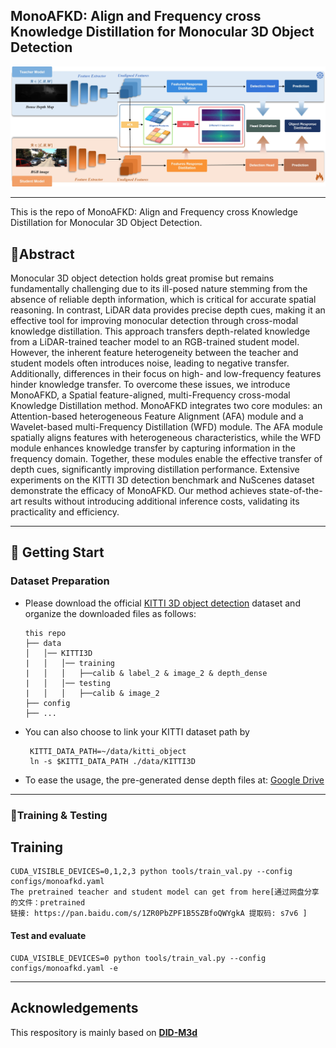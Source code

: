 ## MonoAFKD: Align and Frequency cross Knowledge Distillation for Monocular 3D Object Detection

![](/readme/framework.jpg)

---

This is the repo of MonoAFKD: Align and Frequency cross Knowledge Distillation for Monocular 3D Object Detection.

## 🍒Abstract

Monocular 3D object detection holds great promise but remains fundamentally challenging due to its ill-posed nature stemming from the absence of reliable depth information, which is critical for accurate spatial reasoning. In contrast, LiDAR data provides precise depth cues, making it an effective tool for improving monocular detection through cross-modal knowledge distillation. This approach transfers depth-related knowledge from a LiDAR-trained teacher model to an RGB-trained student model. However, the inherent feature heterogeneity between the teacher and student models often introduces noise, leading to negative transfer. Additionally, differences in their focus on high- and low-frequency features hinder knowledge transfer. To overcome these issues, we introduce MonoAFKD, a Spatial feature-aligned, multi-Frequency cross-modal Knowledge Distillation method. MonoAFKD integrates two core modules: an Attention-based heterogeneous Feature Alignment (AFA) module and a Wavelet-based multi-Frequency Distillation (WFD) module. The AFA module spatially aligns features with heterogeneous characteristics, while the WFD module enhances knowledge transfer by capturing information in the frequency domain. Together, these modules enable the effective transfer of depth cues, significantly improving distillation performance. Extensive experiments on the KITTI 3D detection benchmark and NuScenes dataset demonstrate the efficacy of MonoAFKD. Our method achieves state-of-the-art results without introducing additional inference costs, validating its practicality and efficiency.

---

## 🍓 Getting Start

### Dataset Preparation

*   Please download the official [KITTI 3D object detection](http://www.cvlibs.net/datasets/kitti/eval_object.php?obj_benchmark=3d) dataset and organize the downloaded files as follows:

    ~~~
    this repo
    ├── data
    │   │── KITTI3D
    |   │   │── training
    |   │   │   ├──calib & label_2 & image_2 & depth_dense
    |   │   │── testing
    |   │   │   ├──calib & image_2
    ├── config
    ├── ...
    ~~~

*   You can also choose to link your KITTI dataset path by

    ~~~
     KITTI_DATA_PATH=~/data/kitti_object
     ln -s $KITTI_DATA_PATH ./data/KITTI3D
    ~~~

*   To ease the usage,  the pre-generated dense depth files at: [Google Drive](https://drive.google.com/file/d/1mlHtG8ZXLfjm0lSpUOXHulGF9fsthRtM/view?usp=sharing) 

---

### 🍇Training & Testing

## Training

~~~
CUDA_VISIBLE_DEVICES=0,1,2,3 python tools/train_val.py --config configs/monoafkd.yaml
The pretrained teacher and student model can get from here[通过网盘分享的文件：pretrained
链接: https://pan.baidu.com/s/1ZR0PbZPF1B5SZBfoQWYgkA 提取码: s7v6 ]
~~~

#### Test and evaluate

~~~
CUDA_VISIBLE_DEVICES=0 python tools/train_val.py --config configs/monoafkd.yaml -e
~~~

---

## Acknowledgements

This respository is mainly based on [**DID-M3d**](https://github.com/SPengLiang/DID-M3D)

